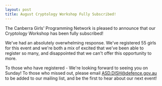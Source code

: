```yaml
---
layout: post
title: August Cryptology Workshop Fully Subscribed!
---
```



The Canberra Girls' Programming Network is pleased to announce that our Cryptology Workshop has been fully subscribed! 

We've had an absolutely overwhelming response. We've registered 55 girls for this event and we're both a mix of excited that we've
been able to register so many, and disappointed that we can't offer this opportunity to more.

To those who have registered - We're looking forward to seeing you on Sunday! To those who missed out, please email ASD.DISH@defence.gov.au to be added to our mailing list, and be the first to hear about our next event!
